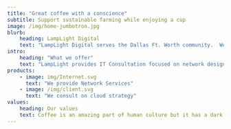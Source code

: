 ```yaml
---
title: "Great coffee with a conscience"
subtitle: Support sustainable farming while enjoying a cup
image: /img/home-jumbotron.jpg
blurb:
    heading: LampLight Digital
    text: "LampLight Digital serves the Dallas Ft. Worth community.  We started with a simple idea: Innovate with the leanest team possible to pass cost-savings to our customers.  We've delivered and continue to drive innovation with our clients."
intro:
    heading: "What we offer"
    text: "LampLight provides IT Consultation focused on network design and cloud solutions.  We partner with some of the leading Service Providers to deliver based on our clients goals.  We are professional certified Cloud and Network professionals."
products:
    - image: img/Internet.svg
      text: "We provide Network Services"
    - image: /img/client.svg
      text: "We consult on cloud strategy"
values:
    heading: Our values
    text: Coffee is an amazing part of human culture but it has a dark side too – one of colonialism and mindless abuse of natural resources and human lives. We want to turn this around and return the coffee trade to the drink’s exhilarating, empowering and unifying nature.
---
```

